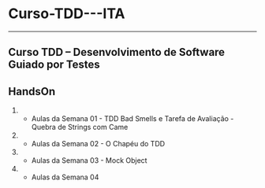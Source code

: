 # Curso-TDD---ITA
----------------------
Curso TDD – Desenvolvimento de Software Guiado por Testes
----------------------

## HandsOn
1. - Aulas da Semana 01 - TDD Bad Smells e Tarefa de Avaliação - Quebra de Strings com Came
2. - Aulas da Semana 02 - O Chapéu do TDD
3. - Aulas da Semana 03 - Mock Object
4. - Aulas da Semana 04
